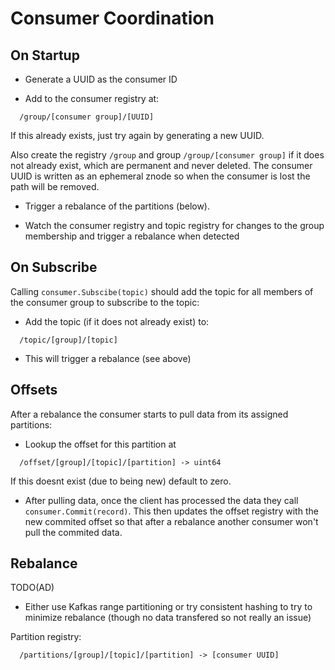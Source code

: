 # Consumer Coordination

## On Startup
* Generate a UUID as the consumer ID

* Add to the consumer registry at:
```
  /group/[consumer group]/[UUID]
```
If this already exists, just try again by generating a new UUID.

Also create the registry ```/group``` and group ```/group/[consumer group]```
if it does not already exist, which are permanent and never deleted.
The consumer UUID is written as an ephemeral znode so when the consumer is lost
the path will be removed.

* Trigger a rebalance of the partitions (below).

* Watch the consumer registry and topic registry for changes to the group
membership and trigger a rebalance when detected


## On Subscribe
Calling ```consumer.Subscibe(topic)``` should add the topic for all members
of the consumer group to subscribe to the topic:
* Add the topic (if it does not already exist) to:
```
  /topic/[group]/[topic]
```
* This will trigger a rebalance (see above)


## Offsets
After a rebalance the consumer starts to pull data from its assigned
partitions:
* Lookup the offset for this partition at
```
  /offset/[group]/[topic]/[partition] -> uint64
```
If this doesnt exist (due to being new) default to zero.

* After pulling data, once the client has processed the data they call
```consumer.Commit(record)```. This then updates the offset registry with the
new commited offset so that after a rebalance another consumer won't pull the
commited data.


## Rebalance
TODO(AD)
* Either use Kafkas range partitioning or try consistent hashing to try to
minimize rebalance (though no data transfered so not really an issue)

Partition registry:
```
  /partitions/[group]/[topic]/[partition] -> [consumer UUID]
```

